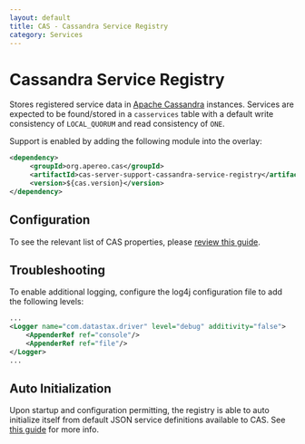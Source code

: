 ```yaml
---
layout: default
title: CAS - Cassandra Service Registry
category: Services
---
```


# Cassandra Service Registry

Stores registered service data in [Apache Cassandra](http://cassandra.apache.org/) instances. Services are expected to be found/stored in a `casservices` table with a default write consistency of `LOCAL_QUORUM` and read consistency of `ONE`.

Support is enabled by adding the following module into the overlay:

```xml
<dependency>
     <groupId>org.apereo.cas</groupId>
     <artifactId>cas-server-support-cassandra-service-registry</artifactId>
     <version>${cas.version}</version>
</dependency>                                                            
```

## Configuration

To see the relevant list of CAS properties, please [review this guide](../configuration/Configuration-Properties.html#cassandra-service-registry).

## Troubleshooting

To enable additional logging, configure the log4j configuration file to add the following levels:

```xml
...
<Logger name="com.datastax.driver" level="debug" additivity="false">
    <AppenderRef ref="console"/>
    <AppenderRef ref="file"/>
</Logger>
...
```

## Auto Initialization

Upon startup and configuration permitting, the registry is able to auto initialize itself from default JSON service definitions available to CAS. See [this guide](AutoInitialization-Service-Management.html) for more info.
